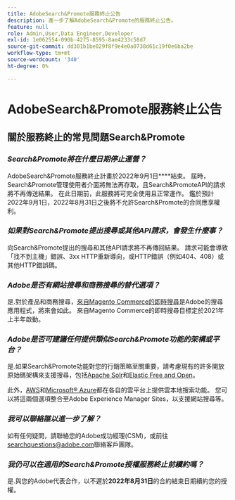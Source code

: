 ```yaml
---
title: AdobeSearch&Promote服務終止公告
description: 進一步了解AdobeSearch&Promote的服務終止公告。
feature: null
role: Admin,User,Data Engineer,Developer
exl-id: 1e062554-090b-4275-8595-8ae4233c58d7
source-git-commit: dd301b1be029f8f9e4e0a0738d61c19f0e6ba2be
workflow-type: tm+mt
source-wordcount: '340'
ht-degree: 0%

---
```


# AdobeSearch&amp;Promote服務終止公告

## 關於服務終止的常見問題Search&amp;Promote

### **_Search&amp;Promote將在什麼日期停止運營？_**

AdobeSearch&amp;Promote服務終止計畫於2022年9月1日&#x200B;****&#x200B;結束。 屆時，Search&amp;Promote管理使用者介面將無法再存取，且Search&amp;PromoteAPI的請求將不再傳送結果。 在此日期前，此服務將可完全使用且正常運作。 鑑於預計2022年9月1日，2022年8月31日之後將不允許Search&amp;Promote的合同應享權利。

### **_如果對Search&amp;Promote提出搜尋或其他API請求，會發生什麼事？_**

向Search&amp;Promote提出的搜尋和其他API請求將不再傳回結果。 請求可能會導致「找不到主機」錯誤、3xx HTTP重新導向，或HTTP錯誤（例如404、408）或其他HTTP錯誤碼。

### **_Adobe是否有網站搜尋和商務搜尋的替代選項？_**

是.對於產品和商務搜尋，[來自Magento Commerce的即時搜尋](https://blog.adobe.com/en/publish/2020/11/23/new-ai-capabilities-for-magento-commerce-improve-retail.html)是Adobe的搜尋應用程式，將來會如此。 來自Magento Commerce的即時搜尋目標定於2021年上半年啟動。

### **_Adobe是否可建議任何提供類似Search&amp;Promote功能的架構或平台？_**

是.如果Search&amp;Promote功能對您的行銷策略至關重要，請考慮現有的許多開放原始碼架構來支援搜尋，包括[Apache Solr](https://solr.apache.org/)和[Elastic Free and Open](https://www.elastic.co/about/free-and-open)。

此外，[AWS](https://aws.amazon.com/cloudsearch/)和[Microsoft® Azure](https://azure.microsoft.com/en-us/services/search/)都在各自的雲平台上提供雲本地搜索功能。 您可以將這兩個選項整合至Adobe Experience Manager Sites，以支援網站搜尋等。

### **_我可以聯絡誰以進一步了解？_**

如有任何疑問，請聯絡您的Adobe成功經理(CSM)，或前往[searchquestions@adobe.com](mailto:searchquestions@adobe.com)聯絡客戶團隊。

### **_我仍可以在適用的Search&amp;Promote授權服務終止前續約嗎？_**

是.與您的Adobe代表合作，以不遲於&#x200B;**2022年8月31日**&#x200B;的合約結束日期續約您的授權。
